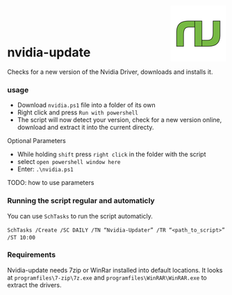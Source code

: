 <img src="./logo.svg" width="128" align="right">

<br/>
<br/>
<br/>

# nvidia-update

Checks for a new version of the Nvidia Driver, downloads and installs it.

### usage

* Download `nvidia.ps1` file into a folder of its own
* Right click and press `Run with powershell`
* The script will now detect your version, check for a new version online, download and extract it into the current directy.

Optional Parameters

* While holding `shift` press `right click` in the folder with the script
* select `open powershell window here`
* Enter:  `.\nvidia.ps1`

TODO: how to use parameters

### Running the script regular and automaticly

You can use `SchTasks` to run the script automaticly.

`SchTasks /Create /SC DAILY /TN “Nvidia-Updater” /TR “<path_to_script>” /ST 10:00`

### Requirements

Nvidia-update needs 7zip or WinRar installed into default locations. It looks at `programfiles\7-zip\7z.exe` and `programfiles\WinRAR\WinRAR.exe` to extract the drivers.
